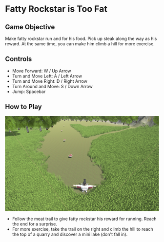 # Fatty Rockstar is Too Fat
## Game Objective
Make fatty rockstar run and for his food. Pick up steak along the way as his reward. At the same time, you can make him climb a hill for more exercise.

## Controls
- Move Forward: W / Up Arrow
- Turn and Move Left: A / Left Arrow
- Turn and Move Right: D / Right Arrow
- Turn Around and Move: S / Down Arrow
- Jump: Spacebar

## How to Play
![](scene.png)
- Follow the meat trail to give fatty rockstar his reward for running. Reach the end for a surprise.
- For more exercise, take the trail on the right and climb the hill to reach the top of a quarry and discover a mini lake (don't fall in).
